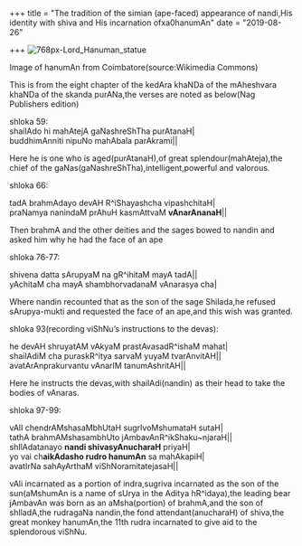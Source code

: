+++
title = "The tradition of the simian (ape-faced) appearance of nandi,His identity with shiva and His incarnation ofxa0hanumAn"
date = "2019-08-26"

+++
![768px-Lord_Hanuman_statue](https://padmavajrablog.files.wordpress.com/2019/08/768px-lord_hanuman_statue.jpg?w=739)

Image of hanumAn from Coimbatore(source:Wikimedia Commons)

This is from the eight chapter of the kedAra khaNDa of the mAheshvara
khaNDa of the skanda purANa,the verses are noted as below(Nag Publishers
edition)

shloka 59:  
shailAdo hi mahAtejA gaNashreShTha purAtanaH\|  
buddhimAnniti nipuNo mahAbala parAkrami\|\|

Here he is one who is aged(purAtanaH),of great splendour(mahAteja),the
chief of the gaNas(gaNashreShTha),intelligent,powerful and valorous.

shloka 66:

tadA brahmAdayo devAH R^iShayashcha vipashchitaH\|  
praNamya nanindaM prAhuH kasmAttvaM **vAnarAnanaH**\|\|

Then brahmA and the other deities and the sages bowed to nandin and
asked him why he had the face of an ape

shloka 76-77:

shivena datta sArupyaM na gR^ihitaM mayA tadA\|\|  
yAchitaM cha mayA shambhorvadanaM vAnarasya cha\|

Where nandin recounted that as the son of the sage Shilada,he refused
sArupya-mukti and requested the face of an ape,and this wish was
granted.

shloka 93(recording viShNu’s instructions to the devas):

he devAH shruyatAM vAkyaM prastAvasadR^ishaM mahat\|  
shailAdiM cha puraskR^itya sarvaM yuyaM tvarAnvitAH\|\|  
avatArAnprakurvantu vAnarIM tanumAshritAH\|\|

Here he instructs the devas,with shailAdi(nandin) as their head to take
the bodies of vAnaras.

shloka 97-99:

vAlI chendrAMshasaMbhUtaH sugrIvoMshumataH sutaH\|  
tathA brahmAMshasambhUto jAmbavAnR^ikShaku\~njaraH\|\|  
shIlAdatanayo **nandi shivasyAnucharaH** priyaH\|  
yo vai ch**aikAdasho rudro hanumAn** sa mahAkapiH\|  
avatIrNa sahAyArthaM viShNoramitatejasaH\|\|

vAli incarnated as a portion of indra,sugriva incarnated as the son of
the sun(aMshumAn is a name of sUrya in the Aditya hR^idaya),the leading
bear jAmbavAn was born as an aMsha(portion) of brahmA,and the son of
shIladA,the rudragaNa nandin,the fond attendant(anucharaH) of shiva,the
great monkey hanumAn,the 11th rudra incarnated to give aid to the
splendorous viShNu.




